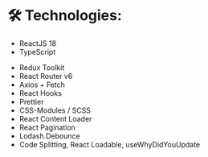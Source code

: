 # 🛠 Technologies:

- ReactJS 18
- TypeScript

* Redux Toolkit
* React Router v6
* Axios + Fetch
* React Hooks
* Prettier
* CSS-Modules / SCSS
* React Content Loader
* React Pagination
* Lodash.Debounce
* Code Splitting, React Loadable, useWhyDidYouUpdate

